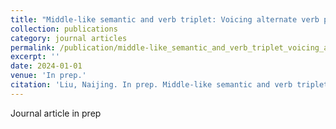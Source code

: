 ```yaml
---
title: "Middle-like semantic and verb triplet: Voicing alternate verb pairs in Tsum."
collection: publications
category: journal articles
permalink: /publication/middle-like_semantic_and_verb_triplet_voicing_alternate_verb_pairs_in_tsum
excerpt: ''
date: 2024-01-01
venue: 'In prep.'
citation: 'Liu, Naijing. In prep. Middle-like semantic and verb triplet: Voicing alternate verb pairs in Tsum.'
---
```

Journal article in prep
